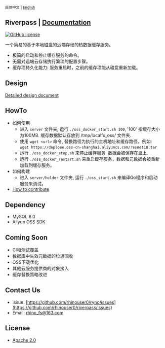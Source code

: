 <small> 简体中文 | [English](README.md) </small>

## Riverpass | [Documentation](docs/)
[![GitHub license](https://img.shields.io/badge/license-apache--2--Clause-brightgreen.svg)](./LICENSE)


一个简易的基于本地磁盘的远端存储的热数据缓存服务。

* 极简的启动和停止缓存服务的命令。
* 无需对远端云存储执行繁琐的配置步骤。
* 缓存项持久化能力: 服务重启时，之前的缓存项能从磁盘重新加载。

## Design
[Detailed design document](docs/original-design-doc.md)

## HowTo
* 如何使用
  * 进入 `server` 文件夹, 运行 `./oss_docker_start.sh 100`, '100' 指缓存大小为100MB. 缓存数据默认存放到 /tmp/localfs_oss/ 文件夹.
  * 使用 `wget <url>` 命令, 替换路径为执行的主机地址和缓存路径。例如: `wget https://deploee.oss-cn-shanghai.aliyuncs.com/resnet18.tar`
  * 运行 `./oss_docker_stop.sh` 来停止缓存服务. 数据会被保存在盘上.
  * 运行 `./oss_docker_restart.sh` 来重启缓存服务，数据和元数据会被重新加载到缓存服务。
* 如何构建
  * 进入 `server/holder` 文件夹, 运行 `./oss_start.sh` 来编译Go程序和启动服务来调试。
* [How to contribute](docs/how-to-contribute.zh.md)

## Dependency
* MySQL 8.0
* Aliyun OSS SDK

## Coming Soon
- CI和测试覆盖
- 数据库中失效元数据的垃圾回收
- OSS下载优化
- 其他云服务提供商的对象接入
- 缓存替换策略改进

## Contact Us
  * Issue: [https://github.com/rhinouser0/ryno/issues](https://github.com/rhinouser0/riverpass/issues)
  * Email: rhino_fs@163.com

## License
- [Apache 2.0](LICENSE)
